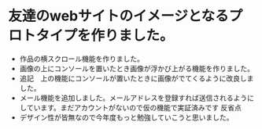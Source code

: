# 友達のwebサイトのイメージとなるプロトタイプを作りました。

- 作品の横スクロール機能を作りました。
- 画像の上にコンソールを置いたとき画像が浮かび上がる機能を作りました。
- 追記　上の機能にコンソールが置いたときに画像がでてくるように改良しました。
- メール機能を追加しました。メールアドレスを登録すれば送信されるようにしています。まだアカウントがないので仮の機能で実証済みです
反省点
- デザイン性が皆無なので今年度もっと勉強していこうと思いました。
